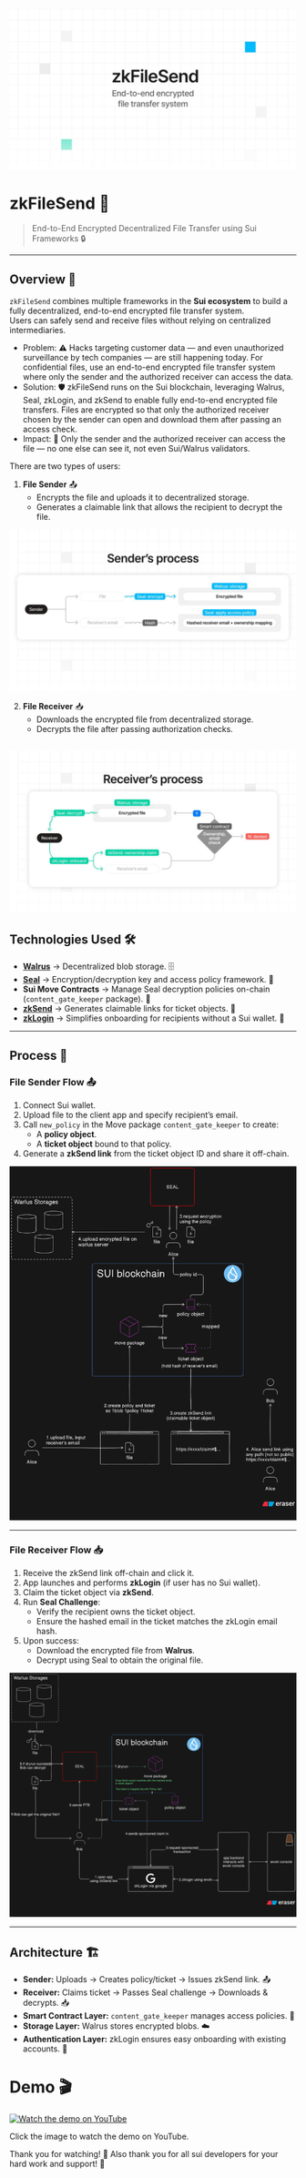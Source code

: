 ![alt text](3.jpg)

# zkFileSend 🔐

> End-to-End Encrypted Decentralized File Transfer using Sui Frameworks 🔒

---

## Overview 🧭

`zkFileSend` combines multiple frameworks in the **Sui ecosystem** to build a fully decentralized, end-to-end encrypted file transfer system.  
Users can safely send and receive files without relying on centralized intermediaries.

- Problem: ⚠️ Hacks targeting customer data — and even unauthorized surveillance by tech companies — are still happening today. For confidential files, use an end-to-end encrypted file transfer system where only the sender and the authorized receiver can access the data.
- Solution: 🛡️ zkFileSend runs on the Sui blockchain, leveraging Walrus, Seal, zkLogin, and zkSend to enable fully end-to-end encrypted file transfers. Files are encrypted so that only the authorized receiver chosen by the sender can open and download them after passing an access check.
- Impact: 🎯 Only the sender and the authorized receiver can access the file — no one else can see it, not even Sui/Walrus validators.

There are two types of users:

1. **File Sender** 📤  
   - Encrypts the file and uploads it to decentralized storage.  
   - Generates a claimable link that allows the recipient to decrypt the file.

![alt text](2.jpg)

2. **File Receiver** 📥  
   - Downloads the encrypted file from decentralized storage.  
   - Decrypts the file after passing authorization checks.

![alt text](1.jpg)
---

## Technologies Used 🛠️

- **[Walrus](https://github.com/MystenLabs/walrus)** → Decentralized blob storage. 🗄️  
- **[Seal](https://seal-docs.wal.app/)** → Encryption/decryption key and access policy framework. 🔐  
- **Sui Move Contracts** → Manage Seal decryption policies on-chain (`content_gate_keeper` package). 📜  
- **[zkSend](https://github.com/MystenLabs/zkSend)** → Generates claimable links for ticket objects. 🔗  
- **[zkLogin](https://arxiv.org/abs/2401.11735)** → Simplifies onboarding for recipients without a Sui wallet. 🔑  

---

## Process 🔄

### File Sender Flow 📤

1. Connect Sui wallet.  
2. Upload file to the client app and specify recipient’s email.  
3. Call `new_policy` in the Move package `content_gate_keeper` to create:  
   - A **policy object**.  
   - A **ticket object** bound to that policy.  
4. Generate a **zkSend link** from the ticket object ID and share it off-chain.  

![File Sender Flow](./file-sender-flow.png)

---

### File Receiver Flow 📥

1. Receive the zkSend link off-chain and click it.  
2. App launches and performs **zkLogin** (if user has no Sui wallet).  
3. Claim the ticket object via **zkSend**.  
4. Run **Seal Challenge**:  
   - Verify the recipient owns the ticket object.  
   - Ensure the hashed email in the ticket matches the zkLogin email hash.  
5. Upon success:  
   - Download the encrypted file from **Walrus**.  
   - Decrypt using Seal to obtain the original file.  

![File Receiver Flow](./receiver-flow.png)

---

## Architecture 🏗️

- **Sender:** Uploads → Creates policy/ticket → Issues zkSend link. 📤  
- **Receiver:** Claims ticket → Passes Seal challenge → Downloads & decrypts. 📥  
- **Smart Contract Layer:** `content_gate_keeper` manages access policies. 🧠  
- **Storage Layer:** Walrus stores encrypted blobs. ☁️  
- **Authentication Layer:** zkLogin ensures easy onboarding with existing accounts. 🔐

# Demo 🎬

[![Watch the demo on YouTube](https://img.youtube.com/vi/RW4ZRyOWu5Q/hqdefault.jpg)](https://youtu.be/RW4ZRyOWu5Q)
 
 Click the image to watch the demo on YouTube.

Thank you for watching! 🙏
Also thank you for all sui developers for your hard work and support! 🙏
